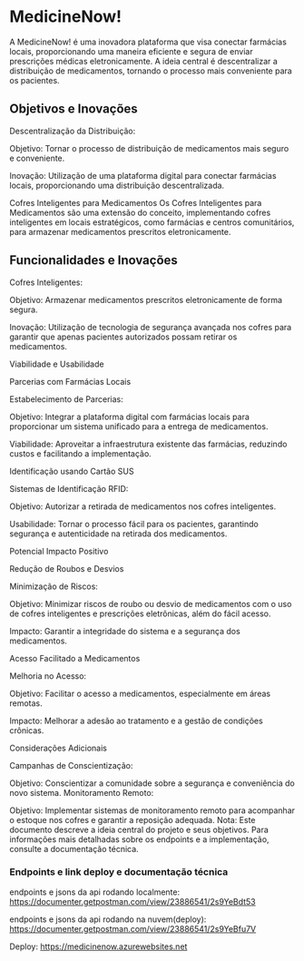 # MedicineNow! 


A MedicineNow! é uma inovadora plataforma que visa conectar farmácias locais, proporcionando uma maneira eficiente e segura de enviar prescrições médicas eletronicamente. A ideia central é descentralizar a distribuição de medicamentos, tornando o processo mais conveniente para os pacientes.

## Objetivos e Inovações


Descentralização da Distribuição:

Objetivo: Tornar o processo de distribuição de medicamentos mais seguro e conveniente.


Inovação: Utilização de uma plataforma digital para conectar farmácias locais, proporcionando uma distribuição descentralizada.


Cofres Inteligentes para Medicamentos
Os Cofres Inteligentes para Medicamentos são uma extensão do conceito, implementando cofres inteligentes em locais estratégicos, como farmácias e centros comunitários, para armazenar medicamentos prescritos eletronicamente.

## Funcionalidades e Inovações


Cofres Inteligentes:  

Objetivo: Armazenar medicamentos prescritos eletronicamente de forma segura.

Inovação: Utilização de tecnologia de segurança avançada nos cofres para garantir que apenas pacientes autorizados possam retirar os medicamentos.

Viabilidade e Usabilidade

Parcerias com Farmácias Locais

Estabelecimento de Parcerias:

Objetivo: Integrar a plataforma digital com farmácias locais para proporcionar um sistema unificado para a entrega de medicamentos.

Viabilidade: Aproveitar a infraestrutura existente das farmácias, reduzindo custos e facilitando a implementação.

Identificação usando Cartão SUS

Sistemas de Identificação RFID:

Objetivo: Autorizar a retirada de medicamentos nos cofres inteligentes.

Usabilidade: Tornar o processo fácil para os pacientes, garantindo segurança e autenticidade na retirada dos medicamentos.

Potencial Impacto Positivo

Redução de Roubos e Desvios

Minimização de Riscos:

Objetivo: Minimizar riscos de roubo ou desvio de medicamentos com o uso de cofres inteligentes e prescrições eletrônicas, além do fácil acesso.

Impacto: Garantir a integridade do sistema e a segurança dos medicamentos.

Acesso Facilitado a Medicamentos

Melhoria no Acesso:

Objetivo: Facilitar o acesso a medicamentos, especialmente em áreas remotas.

Impacto: Melhorar a adesão ao tratamento e a gestão de condições crônicas.

Considerações Adicionais

Campanhas de Conscientização:

Objetivo: Conscientizar a comunidade sobre a segurança e conveniência do novo sistema.
Monitoramento Remoto:

Objetivo: Implementar sistemas de monitoramento remoto para acompanhar o estoque nos cofres e garantir a reposição adequada.
Nota: Este documento descreve a ideia central do projeto e seus objetivos. Para informações mais detalhadas sobre os endpoints e a implementação, consulte a documentação técnica.

### Endpoints e link deploy e documentação técnica
endpoints e jsons da api rodando localmente:  https://documenter.getpostman.com/view/23886541/2s9YeBdt53

endpoints e jsons da api rodando na nuvem(deploy): https://documenter.getpostman.com/view/23886541/2s9YeBfu7V

Deploy: https://medicinenow.azurewebsites.net
